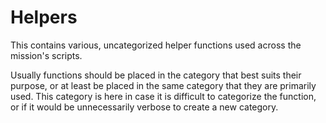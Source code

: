 # Helpers

This contains various, uncategorized helper functions used across the mission's
scripts.

Usually functions should be placed in the category that best suits their purpose,
or at least be placed in the same category that they are primarily used.
This category is here in case it is difficult to categorize the function,
or if it would be unnecessarily verbose to create a new category.
